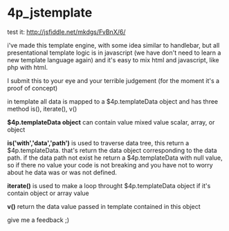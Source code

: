 4p_jstemplate
=============

test it:
http://jsfiddle.net/mkdgs/FvBnX/6/

i've made this template engine, with some idea similar to handlebar, but all presentational template logic is in javascript 
(we have don't need to learn a new template language again) and it's easy to mix html and javascript, like php with html.

I submit this to your eye and your terrible judgement (for the moment it's a proof of concept)


in template all data is mapped to a $4p.templateData object and has three method is(), iterate(), v()

**$4p.templateData object**
can contain value mixed value scalar, array, or object 

**is('with','data','path')**
is used to traverse data tree, this return a $4p.templateData. 
that's return the data object corresponding to the data path.
if the data path not exist he return a $4p.templateData with null value,
so if there no value your code is not breaking and you have not to worry about he data was or was not defined. 

**iterate()** 
is used to make a loop throught $4p.templateData object if it's contain object or array value   

**v()**
return the data value passed in template contained in this object

give me a feedback  ;)



